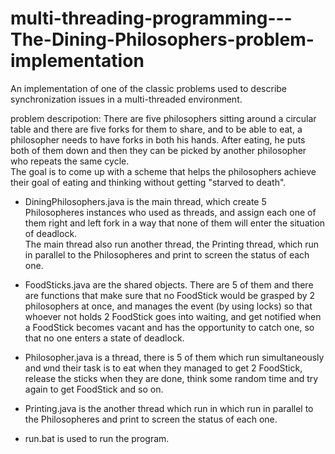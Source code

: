 # multi-threading-programming---The-Dining-Philosophers-problem-implementation

An implementation of one of the classic problems used to describe synchronization issues in a multi-threaded environment.<br />

problem descripotion: There are five philosophers sitting around a circular table and there are five forks for them to share, and to be able to eat, a philosopher needs to have forks in both his hands. After eating, he puts both of them down and then they can be picked by another philosopher who repeats the same cycle.<br />
The goal is to come up with a scheme that helps the philosophers achieve their goal of eating and thinking without getting "starved to death".<br />

* DiningPhilosophers.java is the main thread, which create 5 Philosopheres instances who used as threads, and assign each one of them right and left fork in a way that none of them will enter the situation of deadlock.<br />
The main thread also run another thread, the Printing thread, which run in parallel to the Philosopheres and print to screen the status of each one.<br />

* FoodSticks.java are the shared objects. There are 5 of them and there are functions that make sure that no FoodStick would be grasped by 2 philosophers at once, and manages the event (by using locks) so that whoever not holds 2 FoodStick goes into waiting, and get notified when a FoodStick becomes vacant and has the opportunity to catch one, so that no one enters a state of deadlock.<br />

* Philosopher.java is a thread, there is 5 of them which run simultaneously and שnd their task is to eat when they managed to get 2 FoodStick, release the sticks when they are done, think some random time and try again to get FoodStick and so on.<br />

* Printing.java is the another thread which run in which run in parallel to the Philosopheres and print to screen the status of each one.<br />

* run.bat is used to run the program.
